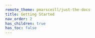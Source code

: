 ```yaml
---
remote_theme: pmarsceill/just-the-docs
title: Getting Started
nav_order: 2
has_children: true
has_toc: false
---
```


